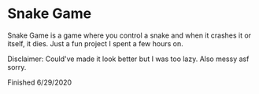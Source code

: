 # Snake Game
Snake Game is a game where you control a snake and when it crashes it or itself, it dies. Just a fun project I spent a few hours on. 

Disclaimer: Could've made it look better but I was too lazy. Also messy asf sorry.

Finished 6/29/2020

